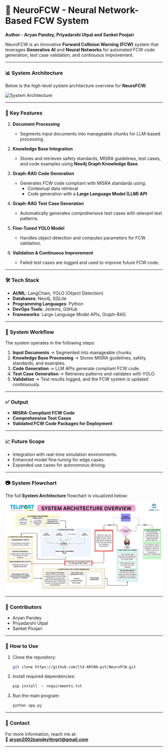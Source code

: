 # 🚀 **NeuroFCW - Neural Network-Based FCW System**
**Author - Aryan Pandey, Priyadarshi Utpal and Sanket Poojari**

NeuroFCW is an innovative **Forward Collision Warning (FCW)** system that leverages **Generative AI** and **Neural Networks** for automated FCW code generation, test case validation, and continuous improvement. 

---

### 📊 **System Architecture**

Below is the high-level system architecture overview for **NeuroFCW**:

![System Architecture](fcw.jpg)

---

### 🧠 **Key Features**
1. **Document Processing**  
   - Segments input documents into manageable chunks for LLM-based processing.

2. **Knowledge Base Integration**  
   - Stores and retrieves safety standards, MISRA guidelines, test cases, and code examples using **Neo4j Graph Knowledge Base**.

3. **Graph-RAG Code Generation**  
   - Generates FCW code compliant with MISRA standards using:
     - Contextual data retrieval
     - Code generation with a **Large Language Model (LLM) API**

4. **Graph-RAG Test Case Generation**  
   - Automatically generates comprehensive test cases with relevant test patterns.

5. **Fine-Tuned YOLO Model**  
   - Handles object detection and computes parameters for FCW validation.

6. **Validation & Continuous Improvement**  
   - Failed test cases are logged and used to improve future FCW code.

---

### 🛠 **Tech Stack**
- **AI/ML**: LangChain, YOLO (Object Detection)
- **Databases**: Neo4j, SQLite
- **Programming Languages**: Python
- **DevOps Tools**: Jenkins, GitHub
- **Frameworks**: Large Language Model APIs, Graph-RAG

---

### 📂 **System Workflow**
The system operates in the following steps:
1. **Input Documents** → Segmented into manageable chunks.
2. **Knowledge Base Processing** → Stores MISRA guidelines, safety standards, and examples.
3. **Code Generation** → LLM APIs generate compliant FCW code.
4. **Test Case Generation** → Retrieves patterns and validates with YOLO.
5. **Validation** → Test results logged, and the FCW system is updated continuously.

---

### ✅ **Output**
- **MISRA-Compliant FCW Code**
- **Comprehensive Test Cases**
- **Validated FCW Code Packages for Deployment**

---

### 📈 **Future Scope**
- Integration with real-time simulation environments.
- Enhanced model fine-tuning for edge cases.
- Expanded use cases for autonomous driving.

---

### 📷 **System Flowchart**
The full **System Architecture** flowchart is visualized below:

![NeuroFCW System Architecture](img/fcw.jpg)

---

### 🤝 **Contributors**
- Aryan Pandey
- Priyadarshi Utpal
- Sanket Poojari

---

### 🔗 **How to Use**
1. Clone the repository:
   ```bash
   git clone https://github.com/ltd-ARYAN-pvt/NeuroFCW.git
   ```
2. Install required dependencies:
   ```bash
   pip install -r requirements.txt
   ```
3. Run the main program:
   ```bash
   python app.py
   ```

---

### 🌟 **Contact**
For more information, reach me at:  
📧 **aryan2002pandeythrgrt@gmail.com**  

---